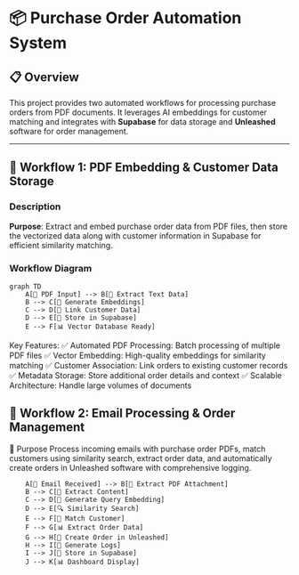 # 📦 Purchase Order Automation System

## 📋 Overview
This project provides two automated workflows for processing purchase orders from PDF documents. It leverages AI embeddings for customer matching and integrates with **Supabase** for data storage and **Unleashed** software for order management.

---

## 🚀 Workflow 1: PDF Embedding & Customer Data Storage

### Description
**Purpose**: Extract and embed purchase order data from PDF files, then store the vectorized data along with customer information in Supabase for efficient similarity matching.

### Workflow Diagram
```mermaid
graph TD
    A[📄 PDF Input] --> B[📝 Extract Text Data]
    B --> C[🧠 Generate Embeddings]
    C --> D[👥 Link Customer Data]
    D --> E[💾 Store in Supabase]
    E --> F[📊 Vector Database Ready]
```

Key Features:
✅ Automated PDF Processing: Batch processing of multiple PDF files
✅ Vector Embedding: High-quality embeddings for similarity matching
✅ Customer Association: Link orders to existing customer records
✅ Metadata Storage: Store additional order details and context
✅ Scalable Architecture: Handle large volumes of documents

## 📧 Workflow 2: Email Processing & Order Management

🎯 Purpose 
Process incoming emails with purchase order PDFs, match customers using similarity search, extract order data, and automatically create orders in Unleashed software with comprehensive logging.
```mermaid
    A[📧 Email Received] --> B[📎 Extract PDF Attachment]
    B --> C[📝 Extract Content]
    C --> D[🧠 Generate Query Embedding]
    D --> E[🔍 Similarity Search]
    E --> F[👤 Match Customer]
    F --> G[📊 Extract Order Data]
    G --> H[🚀 Create Order in Unleashed]
    H --> I[📝 Generate Logs]
    I --> J[💾 Store in Supabase]
    J --> K[📊 Dashboard Display]
```
